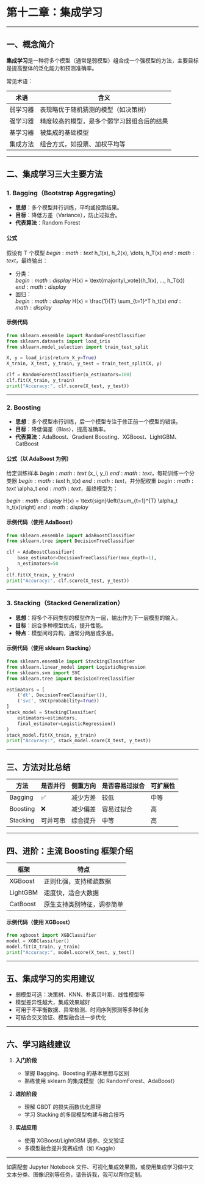 # 第十二章：集成学习

---

## 一、概念简介

**集成学习**是一种将多个模型（通常是弱模型）组合成一个强模型的方法，主要目标是提高整体的泛化能力和预测准确率。

常见术语：

| 术语       | 含义                             |
|------------|----------------------------------|
| 弱学习器   | 表现略优于随机猜测的模型（如决策树） |
| 强学习器   | 精度较高的模型，是多个弱学习器组合后的结果 |
| 基学习器   | 被集成的基础模型                   |
| 集成方法   | 组合方式，如投票、加权平均等         |

---

## 二、集成学习三大主要方法

### 1. Bagging（Bootstrap Aggregating）

- **思想**：多个模型并行训练，平均或投票结果。
- **目标**：降低方差（Variance），防止过拟合。
- **代表算法**：Random Forest

#### 公式

假设有 T 个模型 $begin:math:text$ h_1(x), h_2(x), \\dots, h_T(x) $end:math:text$，最终输出：

- 分类：  
  $begin:math:display$
  H(x) = \\text{majority\\_vote}(h_1(x), ..., h_T(x))
  $end:math:display$
- 回归：  
  $begin:math:display$
  H(x) = \\frac{1}{T} \\sum_{t=1}^T h_t(x)
  $end:math:display$

#### 示例代码

```python
from sklearn.ensemble import RandomForestClassifier
from sklearn.datasets import load_iris
from sklearn.model_selection import train_test_split

X, y = load_iris(return_X_y=True)
X_train, X_test, y_train, y_test = train_test_split(X, y)

clf = RandomForestClassifier(n_estimators=100)
clf.fit(X_train, y_train)
print("Accuracy:", clf.score(X_test, y_test))
```

---

### 2. Boosting

- **思想**：多个模型串行训练，后一个模型专注于修正前一个模型的错误。
- **目标**：降低偏差（Bias），提高准确率。
- **代表算法**：AdaBoost、Gradient Boosting、XGBoost、LightGBM、CatBoost

#### 公式（以 AdaBoost 为例）

给定训练样本 $begin:math:text$ (x_i, y_i) $end:math:text$，每轮训练一个分类器 $begin:math:text$ h_t(x) $end:math:text$，并分配权重 $begin:math:text$ \\alpha_t $end:math:text$，最终模型为：

$begin:math:display$
H(x) = \\text{sign}\\left(\\sum_{t=1}^{T} \\alpha_t h_t(x)\\right)
$end:math:display$

#### 示例代码（使用 AdaBoost）

```python
from sklearn.ensemble import AdaBoostClassifier
from sklearn.tree import DecisionTreeClassifier

clf = AdaBoostClassifier(
    base_estimator=DecisionTreeClassifier(max_depth=1),
    n_estimators=50
)
clf.fit(X_train, y_train)
print("Accuracy:", clf.score(X_test, y_test))
```

---

### 3. Stacking（Stacked Generalization）

- **思想**：将多个不同类型的模型作为一层，输出作为下一层模型的输入。
- **目标**：综合多种模型优点，提升性能。
- **特点**：模型间可异构，通常分两层或多层。

#### 示例代码（使用 sklearn Stacking）

```python
from sklearn.ensemble import StackingClassifier
from sklearn.linear_model import LogisticRegression
from sklearn.svm import SVC
from sklearn.tree import DecisionTreeClassifier

estimators = [
    ('dt', DecisionTreeClassifier()),
    ('svc', SVC(probability=True))
]
stack_model = StackingClassifier(
    estimators=estimators,
    final_estimator=LogisticRegression()
)
stack_model.fit(X_train, y_train)
print("Accuracy:", stack_model.score(X_test, y_test))
```

---

## 三、方法对比总结

| 方法     | 是否并行 | 侧重方向 | 是否容易过拟合 | 可扩展性 |
|----------|----------|----------|----------------|----------|
| Bagging  | ✅       | 减少方差 | 较低           | 中等     |
| Boosting | ❌       | 减少偏差 | 容易过拟合     | 高       |
| Stacking | 可并可串 | 综合提升 | 中等           | 高       |

---

## 四、进阶：主流 Boosting 框架介绍

| 框架     | 特点                           |
|----------|--------------------------------|
| XGBoost  | 正则化强，支持稀疏数据         |
| LightGBM | 速度快，适合大数据              |
| CatBoost | 原生支持类别特征，调参简单     |

#### 示例代码（使用 XGBoost）

```python
from xgboost import XGBClassifier
model = XGBClassifier()
model.fit(X_train, y_train)
print("Accuracy:", model.score(X_test, y_test))
```

---

## 五、集成学习的实用建议

- 弱模型可选：决策树、KNN、朴素贝叶斯、线性模型等
- 模型差异性越大，集成效果越好
- 可用于不平衡数据、异常检测、时间序列预测等多种任务
- 可结合交叉验证、模型融合进一步优化

---

## 六、学习路线建议

1. **入门阶段**
   - 掌握 Bagging、Boosting 的基本思想与区别
   - 熟练使用 sklearn 的集成模型（如 RandomForest、AdaBoost）

2. **进阶阶段**
   - 理解 GBDT 的损失函数优化原理
   - 学习 Stacking 的多层模型构建与融合技巧

3. **实战应用**
   - 使用 XGBoost/LightGBM 调参、交叉验证
   - 多模型融合提升竞赛成绩（如 Kaggle）

---

如需配套 Jupyter Notebook 文件、可视化集成效果图，或使用集成学习做中文文本分类、图像识别等任务，请告诉我，我可以帮你定制。